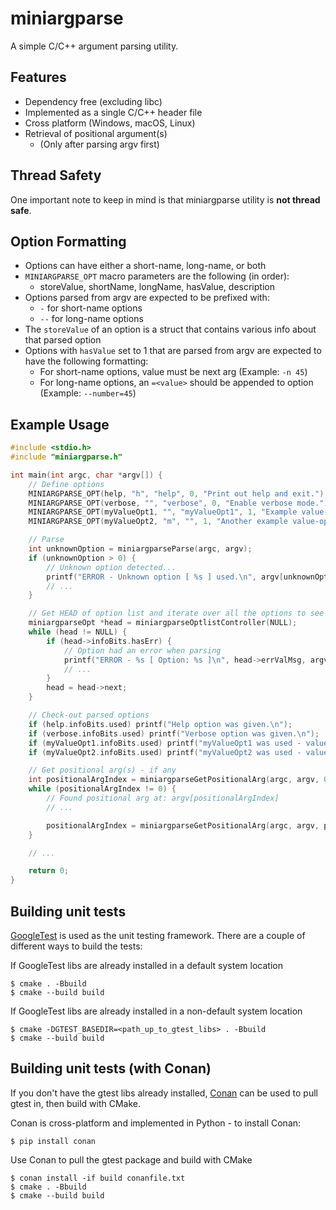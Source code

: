 # miniargparse

A simple C/C++ argument parsing utility.

## Features
- Dependency free (excluding libc)
- Implemented as a single C/C++ header file
- Cross platform (Windows, macOS, Linux)
- Retrieval of positional argument(s)
    - (Only after parsing argv first)

## Thread Safety
One important note to keep in mind is that miniargparse utility is **not thread safe**.

## Option Formatting
- Options can have either a short-name, long-name, or both
- `MINIARGPARSE_OPT` macro parameters are the following (in order):
    - storeValue, shortName, longName, hasValue, description
- Options parsed from argv are expected to be prefixed with:
    - `-` for short-name options
    - `--` for long-name options
- The `storeValue` of an option is a struct that contains various info about that parsed option
- Options with `hasValue` set to 1 that are parsed from argv are expected to have the following formatting:
    - For short-name options, value must be next arg (Example: `-n 45`)
    - For long-name options, an `=<value>` should be appended to option (Example: `--number=45`)

## Example Usage
```c
#include <stdio.h>
#include "miniargparse.h"

int main(int argc, char *argv[]) {
    // Define options
    MINIARGPARSE_OPT(help, "h", "help", 0, "Print out help and exit.");
    MINIARGPARSE_OPT(verbose, "", "verbose", 0, "Enable verbose mode.");
    MINIARGPARSE_OPT(myValueOpt1, "", "myValueOpt1", 1, "Example value-option.");
    MINIARGPARSE_OPT(myValueOpt2, "m", "", 1, "Another example value-option.");

    // Parse
    int unknownOption = miniargparseParse(argc, argv);
    if (unknownOption > 0) {
        // Unknown option detected...
        printf("ERROR - Unknown option [ %s ] used.\n", argv[unknownOption]);
        // ...
    }

    // Get HEAD of option list and iterate over all the options to see if any option had an error
    miniargparseOpt *head = miniargparseOptlistController(NULL);
    while (head != NULL) {
        if (head->infoBits.hasErr) {
            // Option had an error when parsing
            printf("ERROR - %s [ Option: %s ]\n", head->errValMsg, argv[head->index]);
            // ...
        }
        head = head->next;
    }

    // Check-out parsed options
    if (help.infoBits.used) printf("Help option was given.\n");
    if (verbose.infoBits.used) printf("Verbose option was given.\n");
    if (myValueOpt1.infoBits.used) printf("myValueOpt1 was used - value is [ %s ].\n", myValueOpt1.value);
    if (myValueOpt2.infoBits.used) printf("myValueOpt2 was used - value is [ %s ].\n", myValueOpt2.value);

    // Get positional arg(s) - if any
    int positionalArgIndex = miniargparseGetPositionalArg(argc, argv, 0);
    while (positionalArgIndex != 0) {
        // Found positional arg at: argv[positionalArgIndex]
        // ...

        positionalArgIndex = miniargparseGetPositionalArg(argc, argv, positionalArgIndex);
    }

    // ...

    return 0;
}
```

## Building unit tests
[GoogleTest](https://github.com/google/googletest) is used as the unit testing framework. There are
a couple of different ways to build the tests:

If GoogleTest libs are already installed in a default system location

    $ cmake . -Bbuild
    $ cmake --build build

If GoogleTest libs are already installed in a non-default system location

    $ cmake -DGTEST_BASEDIR=<path_up_to_gtest_libs> . -Bbuild
    $ cmake --build build

## Building unit tests (with Conan)
If you don't have the gtest libs already installed, [Conan](https://docs.conan.io/en/latest/installation.html) can be
used to pull gtest in, then build with CMake.

Conan is cross-platform and implemented in Python - to install Conan:

    $ pip install conan

Use Conan to pull the gtest package and build with CMake

    $ conan install -if build conanfile.txt
    $ cmake . -Bbuild
    $ cmake --build build
